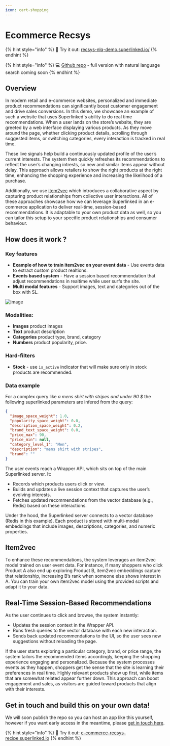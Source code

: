 ```yaml
---
icon: cart-shopping
---
```


# Ecommerce Recsys

{% hint style="info" %}
🚀 Try it out: [recsys-nlq-demo.superlinked.io/](https://recsys-nlq-demo.superlinked.io/)
{% endhint %}

{% hint style="info" %} 
💻 [Github repo](https://github.com/superlinked/superlinked-recipes/tree/main/projects/e-commerce) - full version with natural language search coming soon 
{% endhint %}

## Overview

In modern retail and e-commerce websites, personalized and immediate product recommendations can significantly boost customer engagement and drive sales conversions. In this demo, we showcase an example of such a website that uses Superlinked's ability to do real time recommendations. When a user lands on the store’s website, they are greeted by a web interface displaying various products. As they move around the page, whether clicking product details, scrolling through suggested items, or switching categories, every interaction is tracked in real time. 

These live signals help build a continuously updated profile of the user’s current interests. The system then quickly refreshes its recommendations to reflect the user’s changing intrests, so new and similar items appear without delay. This approach allows retailers to show the right products at the right time, enhancing the shopping experience and increasing the likelihood of a purchase. 

Additionally, we use [item2vec](https://arxiv.org/vc/arxiv/papers/1603/1603.04259v2.pdf) which introduces a collaborative aspect by capturing product relationships from collective user interactions. All of these approaches showcase how we can leverage Superlinked in an e-commerce application to deliver real-time, session-based recommendations. It is adaptable to your own product data as well, so you can tailor this setup to your specific product relationships and consumer behaviour. 

## How does it work ?

### Key features

- **Example of how to train item2vec on your event data** - Use events data to extract custom product realtions.
- **Events based system** - Have a session based recommendation that adjust recommendations in realtime while user surfs the site.
- **Multi modal features** - Support images, text and categories out of the box with SL.

![image](https://github.com/user-attachments/assets/17cc39fb-f007-4878-8e68-9d723d09aee2)

### Modalities:

- **Images** product images
- **Text** product description
- **Categories** product type, brand, category
- **Numbers** product popularity, price.

### Hard-filters
- **Stock** - use `is_active` indicator that will make sure only in stock products are recommended.

### Data example

For a complex query like *a mens shirt with stripes and under 90 $* the following
superlinked parameters are infered from the query:

```json
{
  "image_space_weight": 1.0,
  "popularity_space_weight": 0.0,
  "description_space_weight": 0.2,
  "brand_text_space_weight": 0.0,
  "price_max": 90,
  "price_min": null,
  "category_level_1": "Men",
  "description": "mens shirt with stripes",
  "brand": ""
}
```

The user events reach a Wrapper API, which sits on top of the main Superlinked server. It:
-  Records which products users click or view.
-  Builds and updates a live session context that captures the user’s evolving interests.
-  Fetches updated recommendations from the vector database (e.g., Redis) based on these interactions.

Under the hood, the Superlinked server connects to a vector database (Redis in this example). Each product is stored with multi-modal embeddings that include images, descriptions, categories, and numeric properties.

## Item2vec

To enhance these recommendations, the system leverages an item2vec model trained on user event data. For instance, if many shoppers who click Product A also end up exploring Product B, item2vec embeddings capture that relationship, increasing B’s rank when someone else shows interest in A. You can train your own item2vec model using the provided scripts and adapt it to your data.

##  Real-Time Session-Based Recommendations

As the user continues to click and browse, the system instantly:
-  Updates the session context in the Wrapper API.
-  Runs fresh queries to the vector database with each new interaction.
-  Sends back updated recommendations to the UI, so the user sees new suggestions without reloading the page.

If the user starts exploring a particular category, brand, or price range, the system tailors the recommended items accordingly, keeping the shopping experience engaging and personalized. Because the system processes events as they happen, shoppers get the sense that the site is learning their preferences in real time. Highly relevant products show up first, while items that are somewhat related appear further down. This approach can boost engagement and sales, as visitors are guided toward products that align with their interests.

##  Get in touch and build this on your own data! 

We will soon publish the repo so you can host an app like this yourself, however if you want early access in the meantime, please [get in touch here](https://getdemo.superlinked.com/?utm_source=ecomm-recsys-recipe&utm_campaign=ecomm-recsys-nlq&utm_medium=docs).

{% hint style="info" %}
🚀 Try it out: [e-commerce-recsys-recipe.superlinked.io](https://e-commerce-recsys-recipe.superlinked.io)
{% endhint %}

<!-- Link to the public repo (which we don't have for hotel search I think)
{% hint style="info" %}
💻 Github repo: [here](https://github.com/superlinked/superlinked-recipes/tree/main/projects/hotel-search)
{% endhint %} -->
